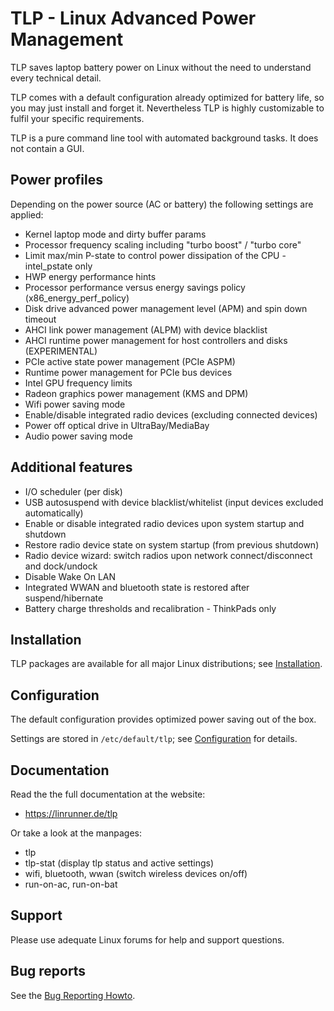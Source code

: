 # TLP - Linux Advanced Power Management

TLP saves laptop battery power on Linux without the need to understand every
technical detail.

TLP comes with a default configuration already optimized for battery life, so
you may just install and forget it. Nevertheless TLP is highly customizable to
fulfil your specific requirements.

TLP is a pure command line tool with automated background tasks. It does not
contain a GUI.

## Power profiles
Depending on the power source (AC or battery) the following settings are applied:

- Kernel laptop mode and dirty buffer params
- Processor frequency scaling including "turbo boost" / "turbo core"
- Limit max/min P-state to control power dissipation of the CPU - intel_pstate only
- HWP energy performance hints
- Processor performance versus energy savings policy (x86_energy_perf_policy)
- Disk drive advanced power management level (APM) and spin down timeout
- AHCI link power management (ALPM) with device blacklist
- AHCI runtime power management for host controllers and disks (EXPERIMENTAL)
- PCIe active state power management (PCIe ASPM)
- Runtime power management for PCIe bus devices
- Intel GPU frequency limits
- Radeon graphics power management (KMS and DPM)
- Wifi power saving mode
- Enable/disable integrated radio devices (excluding connected devices)
- Power off optical drive in UltraBay/MediaBay
- Audio power saving mode

## Additional features
- I/O scheduler (per disk)
- USB autosuspend with device blacklist/whitelist (input devices excluded automatically)
- Enable or disable integrated radio devices upon system startup and shutdown
- Restore radio device state on system startup (from previous shutdown)
- Radio device wizard: switch radios upon network connect/disconnect and dock/undock
- Disable Wake On LAN
- Integrated WWAN and bluetooth state is restored after suspend/hibernate
- Battery charge thresholds and recalibration - ThinkPads only

## Installation
TLP packages are available for all major Linux distributions; see
[Installation](https://linrunner.de/en/tlp/docs/tlp-linux-advanced-power-management.html#installation).

## Configuration
The default configuration provides optimized power saving out of the box.

Settings are stored in `/etc/default/tlp`;
see [Configuration](https://linrunner.de/en/tlp/docs/tlp-configuration.html) for
details.

## Documentation
Read the the full documentation at the website:

- <https://linrunner.de/tlp>

Or take a look at the manpages:

- tlp
- tlp-stat (display tlp status and active settings)
- wifi, bluetooth, wwan (switch wireless devices on/off)
- run-on-ac, run-on-bat

## Support
Please use adequate Linux forums for help and support questions.

## Bug reports
See the [Bug Reporting Howto](https://github.com/linrunner/TLP/blob/master/.github/Bug_Reporting_Howto.md).
